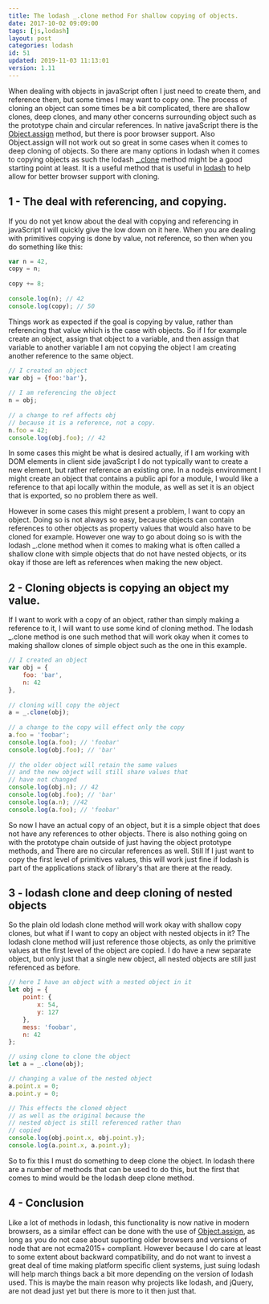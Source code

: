 ```yaml
---
title: The lodash _.clone method For shallow copying of objects.
date: 2017-10-02 09:09:00
tags: [js,lodash]
layout: post
categories: lodash
id: 51
updated: 2019-11-03 11:13:01
version: 1.11
---
```


When dealing with objects in javaScript often I just need to create them, and reference them, but some times I may want to copy one. The process of cloning an object can some times be a bit complicated, there are shallow clones, deep clones, and many other concerns surrounding object such as the prototype chain and circular references. In native javaScript there is the [Object.assign](https://developer.mozilla.org/en-US/docs/Web/JavaScript/Reference/Global_Objects/Object/assign) method, but there is poor browser support. Also Object.assign will not work out so great in some cases when it comes to deep cloning of objects. So there are many options in lodash when it comes to copying objects as such the lodash [\_.clone](https://lodash.com/docs/4.17.4#clone) method might be a good starting point at least. It is a useful method that is useful in [lodash](https://lodash.com/) to help allow for better browser support with cloning.

<!-- more -->

## 1 - The deal with referencing, and copying.

If you do not yet know about the deal with copying and referencing in javaScript I will quickly give the low down on it here. When you are dealing with primitives copying is done by value, not reference, so then when you do something like this:

```js
var n = 42,
copy = n;
 
copy += 8;
 
console.log(n); // 42
console.log(copy); // 50
```

Things work as expected if the goal is copying by value, rather than referencing that value which is the case with objects. So if I for example create an object, assign that object to a variable, and then assign that variable to another variable I am not copying the object I am creating another reference to the same object.

```js
// I created an object
var obj = {foo:'bar'},
 
// I am referencing the object
n = obj;
 
// a change to ref affects obj
// because it is a reference, not a copy.
n.foo = 42;
console.log(obj.foo); // 42
```

In some cases this might be what is desired actually, if I am working with DOM elements in client side javaScript I do not typically want to create a new element, but rather reference an existing one. In a nodejs environment I might create an object that contains a public api for a module, I would like a reference to that api locally within the module, as well as set it is an object that is exported, so no problem there as well.

However in some cases this might present a problem, I want to copy an object. Doing so is not always so easy, because objects can contain references to other objects as property values that would also have to be cloned for example. However one way to go about doing so is with the lodash \_.clone method when it comes to making what is often called a shallow clone with simple objects that do not have nested objects, or its okay if those are left as references when making the new object.

## 2 - Cloning objects is copying an object my value.

If I want to work with a copy of an object, rather than simply making a reference to it, I will want to use some kind of cloning method. The lodash \_.clone method is one such method that will work okay when it comes to making shallow clones of simple object such as the one in this example.

```js
// I created an object
var obj = {
    foo: 'bar',
    n: 42
},
 
// cloning will copy the object
a = _.clone(obj);
 
// a change to the copy will effect only the copy
a.foo = 'foobar';
console.log(a.foo); // 'foobar'
console.log(obj.foo); // 'bar'
 
// the older object will retain the same values
// and the new object will still share values that
// have not changed
console.log(obj.n); // 42
console.log(obj.foo); // 'bar'
console.log(a.n); //42
console.log(a.foo); // 'foobar'
```

So now I have an actual copy of an object, but it is a simple object that does not have any references to other objects. There is also nothing going on with the prototype chain outside of just having the object prototype methods, and There are no circular references as well. Still If I just want to copy the first level of primitives values, this will work just fine if lodash is part of the applications stack of library's that are there at the ready.

## 3 - lodash clone and deep cloning of nested objects

So the plain old lodash clone method will work okay with shallow copy clones, but what if I want to copy an object with nested objects in it? The lodash clone method will just reference those objects, as only the primitive values at the first level of the object are copied. I do have a new separate object, but only just that a single new object, all nested objects are still just referenced as before.

```js
// here I have an object with a nested object in it
let obj = {
    point: {
        x: 54,
        y: 127
    },
    mess: 'foobar',
    n: 42
};

// using clone to clone the object
let a = _.clone(obj);

// changing a value of the nested object
a.point.x = 0;
a.point.y = 0;

// This effects the cloned object
// as well as the original because the
// nested object is still referenced rather than
// copied
console.log(obj.point.x, obj.point.y);
console.log(a.point.x, a.point.y);
```

So to fix this I must do something to deep clone the object. In lodash there are a number of methods that can be used to do this, but the first that comes to mind would be the lodash deep clone method.

## 4 - Conclusion

Like a lot of methods in lodash, this functionality is now native in modern browsers, as a similar effect can be done with the use of [Object.assign](https://developer.mozilla.org/en-US/docs/Web/JavaScript/Reference/Global_Objects/Object/assign), as long as you do not case about suporting older browsers and versions of node that are not ecma2015+ compliant. However because I do care at least to some extent about backward compatibility, and do not want to invest a great deal of time making platform specific client systems, just suing lodash will help march things back a bit more depending on the version of lodash used. This is maybe the main reason why projects like lodash, and jQuery, are not dead just yet but there is more to it then just that.